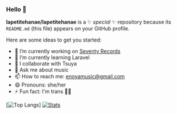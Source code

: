 ### Hello 👋


**lapetitehanae/lapetitehanae** is a ✨ _special_ ✨ repository because its `README.md` (this file) appears on your GitHub profile.

Here are some ideas to get you started:

- 🔭 I’m currently working on <a href="https://github.com/lapetitehanae/Seventy-Records">Seventy Records</a>
- 🌱 I’m currently learning Laravel
- 👯 I collaborate with Tsuya
- 💬 Ask me about music
- 📫 How to reach me: enoyamusic@gmail.com
- 😄 Pronouns: she/her
- ⚡ Fun fact: I'm trans 🏳️‍⚧️

[![Top Langs](https://github-readme-stats.vercel.app/api/pin/?username=lapetitehanae&repo=Seventy-Records)]
[![Stats](https://github-readme-stats.vercel.app/api?username=lapetitehanae)](https://github.com/anuraghazra/github-readme-stats)

